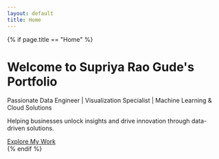 ```yaml
---
layout: default
title: Home
---
```


{% if page.title == "Home" %}
  <!-- Hero Section for Home Page -->
  <div class="hero">
    <h1>Welcome to Supriya Rao Gude's Portfolio</h1>
    <p>Passionate Data Engineer | Visualization Specialist | Machine Learning & Cloud Solutions</p>
    <p>Helping businesses unlock insights and drive innovation through data-driven solutions.</p>
    <a href="/projects" class="cta-btn">Explore My Work</a>
  </div>
{% endif %}
